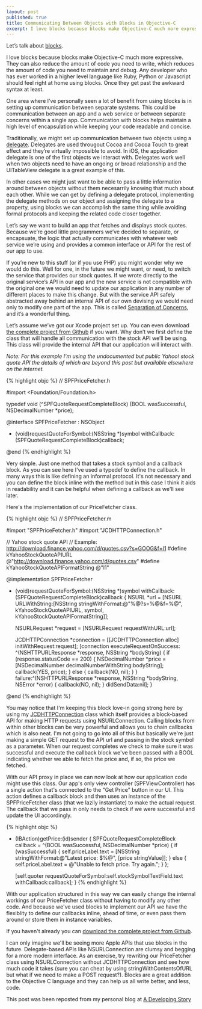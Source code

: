 ```yaml
---
layout: post
published: true
title: Communicating Between Objects with Blocks in Objective-C
excerpt: I love blocks because blocks make Objective-C much more expressive. They can also reduce the amount of code you need to write, which reduces the amount of code you need to maintain and debug. Any developer who has ever worked in a higher level language like Ruby, Python or Javascript should feel right at home using blocks. Once they get past the awkward syntax at least.
---
```


Let’s talk about [blocks](http://developer.apple.com/library/ios/#featuredarticles/Short_Practical_Guide_Blocks/_index.html).

I love blocks because blocks make Objective-C much more expressive. They can also reduce the amount of code you need to write, which reduces the amount of code you need to maintain and debug. Any developer who has ever worked in a higher level language like Ruby, Python or Javascript should feel right at home using blocks. Once they get past the awkward syntax at least.

One area where I’ve personally seen a lot of benefit from using blocks is in setting up communication between separate systems. This could be communication between an app and a web service or between separate concerns within a single app. Communication with blocks helps maintain a high level of encapsulation while keeping your code readable and concise.

Traditionally, we might set up communication between two objects using a [delegate](http://developer.apple.com/library/ios/#documentation/General/Conceptual/CocoaEncyclopedia/DelegatesandDataSources/DelegatesandDataSources.html). Delegates are used througout Cocoa and Cocoa Touch to great effect and they’re virtually impossible to avoid. In iOS, the application delegate is one of the first objects we interact with. Delegates work well when two objects need to have an ongoing or broad relationship and the UITableView delegate is a great example of this.

In other cases we might just want to be able to pass a little information around between objects without them necesarrily knowing that much about each other. While we can get by defining a delegate protocol, implementing the delegate methods on our object and assigning the delegate to a property, using blocks we can accomplish the same thing while avoiding formal protocols and keeping the related code closer together.

Let’s say we want to build an app that fetches and displays stock quotes. Because we’re good little programmers we’ve decided to separate, or encapsuate, the logic that actually communicates with whatever web service we’re using and provides a common interface or API for the rest of our app to use.

If you’re new to this stuff (or if you use PHP) you might wonder why we would do this. Well for one, in the future we might want, or need, to switch the service that provides our stock quotes. If we wrote directly to the original service’s API in our app and the new service is not compatible with the original one we would need to update our application in any number of different places to make this change. But with the service API safely abstracted away behind an internal API of our own devising we would need only to modify one part of the app. This is called [Separation of Concerns](http://en.wikipedia.org/wiki/Separation_of_concerns), and it’s a wonderful thing.

Let’s assume we’ve got our Xcode project set up. You can even download [the complete project from Github](http://github.com/jdriscoll/ads-sample-stock-price-fetcher) if you want. Why don’t we first define the class that will handle all communication with the stock API we’ll be using. This class will provide the internal API that our application will interact with.

_Note: For this example I’m using the undocumented but public Yahoo! stock quote API the details of which are beyond this post but available elsewhere on the internet._

{% highlight objc %}
//  SPFPriceFetcher.h

#import <Foundation/Foundation.h>

typedef void (^SPFQuoteRequestCompleteBlock) (BOOL wasSuccessful, NSDecimalNumber *price);

@interface SPFPriceFetcher : NSObject

- (void)requestQuoteForSymbol:(NSString *)symbol
                 withCallback:(SPFQuoteRequestCompleteBlock)callback;

@end
{% endhighlight %}

Very simple. Just one method that takes a stock symbol and a callback block. As you can see here I've used a typedef to define the callback. In many ways this is like defining an informal protocol. It's not necessary and you can define the block inline with the method but in this case I think it aids in readability and it can be helpful when defining a callback as we'll see later.

Here's the implementation of our PriceFetcher class.

{% highlight objc %}
//  SPFPriceFetcher.m

#import "SPFPriceFetcher.h"
#import "JCDHTTPConnection.h"

// Yahoo stock quote API
// Example: http://download.finance.yahoo.com/d/quotes.csv?s=GOOG&f=l1
#define kYahooStockQuoteAPIURL @"http://download.finance.yahoo.com/d/quotes.csv"
#define kYahooStockQuoteAPIFormatString @"l1"

@implementation SPFPriceFetcher

- (void)requestQuoteForSymbol:(NSString *)symbol withCallback:(SPFQuoteRequestCompleteBlock)callback
{
    NSURL *url = [NSURL URLWithString:[NSString stringWithFormat:@"%@?s=%@&f=%@",
                                       kYahooStockQuoteAPIURL,
                                       symbol,
                                       kYahooStockQuoteAPIFormatString]];

    NSURLRequest *request = [NSURLRequest requestWithURL:url];

    JCDHTTPConnection *connection = [[JCDHTTPConnection alloc] initWithRequest:request];
    [connection executeRequestOnSuccess:
     ^(NSHTTPURLResponse *response, NSString *bodyString) {
         if (response.statusCode == 200) {
             NSDecimalNumber *price = [NSDecimalNumber decimalNumberWithString:bodyString];
             callback(YES, price);
         } else {
             callback(NO, nil);
         }
     } failure:^(NSHTTPURLResponse *response, NSString *bodyString, NSError *error) {
         callback(NO, nil);
     } didSendData:nil];
}

@end
{% endhighlight %}

You may notice that I'm keeping this block love-in going strong here by using my [JCDHTTPConnection](http://adevelopingstory.com/blog/2011/11/jcdhttpconnection.html) class which itself provides a block-based API for making HTTP requests using NSURLConnection. Calling blocks from within other blocks can be very powerful and allows you to chain callbacks which is also neat. I'm not going to go into all of this but basically we're just making a simple GET request to the API url and passing in the stock symbol as a parameter. When our request completes we check to make sure it was successful and execute the callback block we've been passed with a BOOL indicating whether we able to fetch the price and, if so, the price we fetched.

With our API proxy in place we can now look at how our application code might use this class. Our app's only view controller (SPFViewController) has a single action that's connected to the "Get Price" button in our UI. This action defines a callback block and then uses an instance of the SPFPriceFetcher class (that we lazily instantiate) to make the actual request. The callback that we pass in only needs to check if we were successful and update the UI accordingly.

{% highlight objc %}
- (IBAction)getPrice:(id)sender {
    SPFQuoteRequestCompleteBlock callback = ^(BOOL wasSuccessful, NSDecimalNumber *price) {
        if (wasSuccessful) {
            self.priceLabel.text = [NSString stringWithFormat:@"Latest price: $%@", [price stringValue]];
        } else {
            self.priceLabel.text = @"Unable to fetch price. Try again.";
        }
    };

    [self.quoter requestQuoteForSymbol:self.stockSymbolTextField.text
                          withCallback:callback];
}
{% endhighlight %}

With our application structured in this way we can easily change the internal workings of our PriceFetcher class without having to modify any other code. And because we've used blocks to implement our API we have the flexiblity to define our callbacks inline, ahead of time, or even pass them around or store them in instance variables.

If you haven't already you can [download the complete project from Github](http://github.com/jdriscoll/ads-sample-stock-price-fetcher).

I can only imagine we'll be seeing more Apple APIs that use blocks in the future. Delegate-based APIs like NSURLConnection are clumsy and begging for a more modern interface. As an exercise, try rewriting our PriceFetcher class using NSURLConnection without JCDHTTPConnection and see how much code it takes (sure you can cheat by using stringWithContentsOfURL but what if we need to make a POST request?). Blocks are a great addition to the Objective C language and they can help us all write better, and less, code.

This post was been reposted from my personal blog at [A Developing Story](http://adevelopingstory.com)
